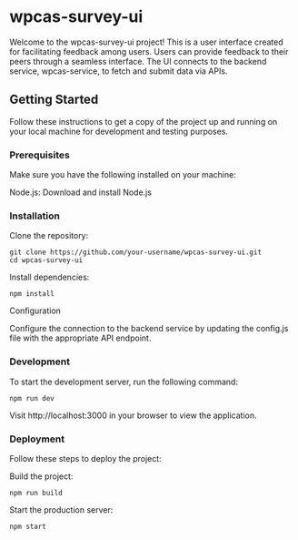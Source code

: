 # wpcas-survey-ui

Welcome to the wpcas-survey-ui project! This is a user interface created for facilitating feedback among users. Users can provide feedback to their peers through a seamless interface. The UI connects to the backend service, wpcas-service, to fetch and submit data via APIs.

## Getting Started

Follow these instructions to get a copy of the project up and running on your local machine for development and testing purposes.

### Prerequisites

Make sure you have the following installed on your machine:

Node.js: Download and install Node.js

### Installation

Clone the repository:

```
git clone https://github.com/your-username/wpcas-survey-ui.git
cd wpcas-survey-ui
```

Install dependencies:

```
npm install
```

Configuration

Configure the connection to the backend service by updating the config.js file with the appropriate API endpoint.

### Development

To start the development server, run the following command:

```
npm run dev
```

Visit http://localhost:3000 in your browser to view the application.

### Deployment

Follow these steps to deploy the project:

Build the project:

```
npm run build
```

Start the production server:

```
npm start
```
